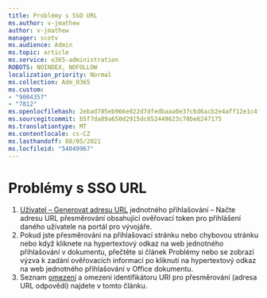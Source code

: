 ```yaml
---
title: Problémy s SSO URL
ms.author: v-jmathew
author: v-jmathew
manager: scotv
ms.audience: Admin
ms.topic: article
ms.service: o365-administration
ROBOTS: NOINDEX, NOFOLLOW
localization_priority: Normal
ms.collection: Adm_O365
ms.custom:
- "9004357"
- "7812"
ms.openlocfilehash: 2ebad785eb966e822d7dfedbaaa0e37c6d6acb2e4aff12e1c4f85c5cc481bd65
ms.sourcegitcommit: b5f7da89a650d2915dc652449623c78be6247175
ms.translationtype: MT
ms.contentlocale: cs-CZ
ms.lasthandoff: 08/05/2021
ms.locfileid: "54049967"
---
```

# <a name="sso-url-issues"></a>Problémy s SSO URL

1. [Uživatel – Generovat adresu URL](https://docs.microsoft.com/rest/api/apimanagement/2019-12-01/User/GenerateSsoUrl) jednotného přihlašování – Načte adresu URL přesměrování obsahující ověřovací token pro přihlášení daného uživatele na portál pro vývojáře.
2. Pokud [](https://docs.microsoft.com/office/troubleshoot/office-suite-issues/click-hyperlink-to-sso-website) jste přesměrováni na přihlašovací stránku nebo chybovou stránku nebo když kliknete na hypertextový odkaz na web jednotného přihlašování v dokumentu, přečtěte si článek Problémy nebo se zobrazí výzva k zadání ověřovacích informací po kliknutí na hypertextový odkaz na web jednotného přihlašování v Office dokumentu.
3. Seznam [omezení](https://docs.microsoft.com/azure/active-directory/develop/reply-url) a omezení identifikátoru URI pro přesměrování (adresa URL odpovědi) najdete v tomto článku.
